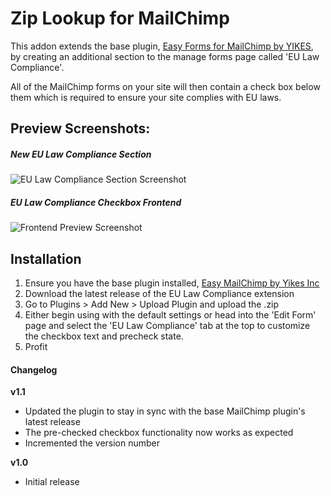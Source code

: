 #  Zip Lookup for MailChimp

This addon extends the base plugin, [Easy Forms for MailChimp by YIKES](https://github.com/yikesinc/yikes-inc-easy-mailchimp-extender/tree/staging), by creating an additional section to the manage forms page called 'EU Law Compliance'. 

All of the MailChimp forms on your site will then contain a check box below them which is required to ensure your site complies with EU laws.

## Preview Screenshots:

##### New EU Law Compliance Section
![EU Law Compliance Section Screenshot](https://cldup.com/-fbSRdt0Rz.png)

##### EU Law Compliance Checkbox Frontend
![Frontend Preview Screenshot](https://cldup.com/hhqng0gEoF.png)


## Installation

1. Ensure you have the base plugin installed, [Easy MailChimp by Yikes Inc](https://github.com/yikesinc/yikes-inc-easy-mailchimp-extender/tree/staging)
2. Download the latest release of the EU Law Compliance extension
3. Go to Plugins > Add New > Upload Plugin and upload the .zip
4. Either begin using with the default settings or head into the 'Edit Form' page and select the 'EU Law Compliance' tab at the top to customize the checkbox text and precheck state. 
5. Profit

#### Changelog

<strong>v1.1</strong>
* Updated the plugin to stay in sync with the base MailChimp plugin's latest release
* The pre-checked checkbox functionality now works as expected
* Incremented the version number

<strong>v1.0</strong>
* Initial release